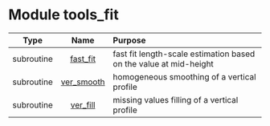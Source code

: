# Module tools_fit

| Type | Name | Purpose |
| :--: | :--: | :---------- |
| subroutine | [fast_fit](https://github.com/JCSDA/saber/src/saber/bump/tools_fit.F90#L24) | fast fit length-scale estimation based on the value at mid-height |
| subroutine | [ver_smooth](https://github.com/JCSDA/saber/src/saber/bump/tools_fit.F90#L179) | homogeneous smoothing of a vertical profile |
| subroutine | [ver_fill](https://github.com/JCSDA/saber/src/saber/bump/tools_fit.F90#L233) | missing values filling of a vertical profile |
